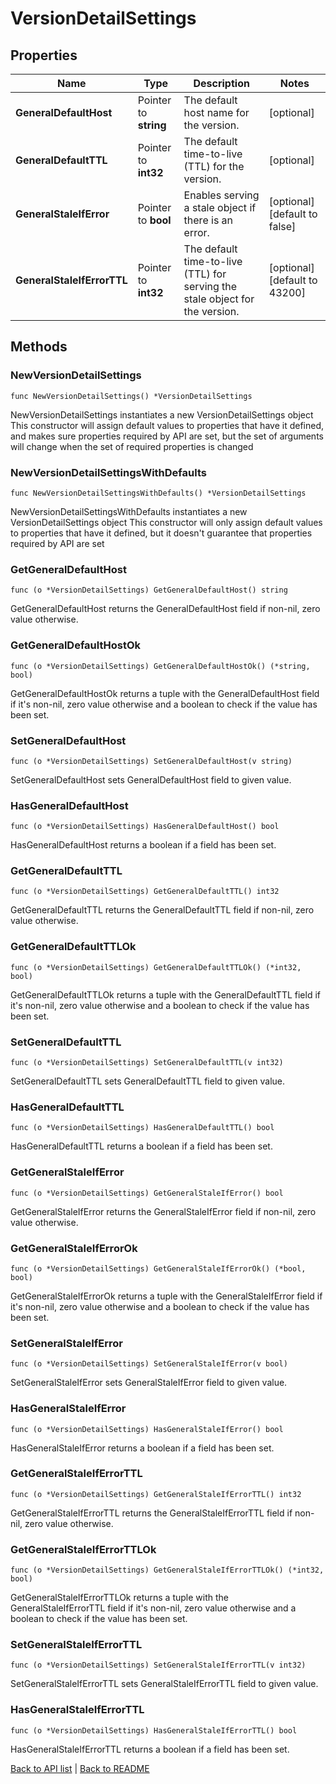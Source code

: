 # VersionDetailSettings

## Properties

Name | Type | Description | Notes
------------ | ------------- | ------------- | -------------
**GeneralDefaultHost** | Pointer to **string** | The default host name for the version. | [optional] 
**GeneralDefaultTTL** | Pointer to **int32** | The default time-to-live (TTL) for the version. | [optional] 
**GeneralStaleIfError** | Pointer to **bool** | Enables serving a stale object if there is an error. | [optional] [default to false]
**GeneralStaleIfErrorTTL** | Pointer to **int32** | The default time-to-live (TTL) for serving the stale object for the version. | [optional] [default to 43200]

## Methods

### NewVersionDetailSettings

`func NewVersionDetailSettings() *VersionDetailSettings`

NewVersionDetailSettings instantiates a new VersionDetailSettings object
This constructor will assign default values to properties that have it defined,
and makes sure properties required by API are set, but the set of arguments
will change when the set of required properties is changed

### NewVersionDetailSettingsWithDefaults

`func NewVersionDetailSettingsWithDefaults() *VersionDetailSettings`

NewVersionDetailSettingsWithDefaults instantiates a new VersionDetailSettings object
This constructor will only assign default values to properties that have it defined,
but it doesn't guarantee that properties required by API are set

### GetGeneralDefaultHost

`func (o *VersionDetailSettings) GetGeneralDefaultHost() string`

GetGeneralDefaultHost returns the GeneralDefaultHost field if non-nil, zero value otherwise.

### GetGeneralDefaultHostOk

`func (o *VersionDetailSettings) GetGeneralDefaultHostOk() (*string, bool)`

GetGeneralDefaultHostOk returns a tuple with the GeneralDefaultHost field if it's non-nil, zero value otherwise
and a boolean to check if the value has been set.

### SetGeneralDefaultHost

`func (o *VersionDetailSettings) SetGeneralDefaultHost(v string)`

SetGeneralDefaultHost sets GeneralDefaultHost field to given value.

### HasGeneralDefaultHost

`func (o *VersionDetailSettings) HasGeneralDefaultHost() bool`

HasGeneralDefaultHost returns a boolean if a field has been set.

### GetGeneralDefaultTTL

`func (o *VersionDetailSettings) GetGeneralDefaultTTL() int32`

GetGeneralDefaultTTL returns the GeneralDefaultTTL field if non-nil, zero value otherwise.

### GetGeneralDefaultTTLOk

`func (o *VersionDetailSettings) GetGeneralDefaultTTLOk() (*int32, bool)`

GetGeneralDefaultTTLOk returns a tuple with the GeneralDefaultTTL field if it's non-nil, zero value otherwise
and a boolean to check if the value has been set.

### SetGeneralDefaultTTL

`func (o *VersionDetailSettings) SetGeneralDefaultTTL(v int32)`

SetGeneralDefaultTTL sets GeneralDefaultTTL field to given value.

### HasGeneralDefaultTTL

`func (o *VersionDetailSettings) HasGeneralDefaultTTL() bool`

HasGeneralDefaultTTL returns a boolean if a field has been set.

### GetGeneralStaleIfError

`func (o *VersionDetailSettings) GetGeneralStaleIfError() bool`

GetGeneralStaleIfError returns the GeneralStaleIfError field if non-nil, zero value otherwise.

### GetGeneralStaleIfErrorOk

`func (o *VersionDetailSettings) GetGeneralStaleIfErrorOk() (*bool, bool)`

GetGeneralStaleIfErrorOk returns a tuple with the GeneralStaleIfError field if it's non-nil, zero value otherwise
and a boolean to check if the value has been set.

### SetGeneralStaleIfError

`func (o *VersionDetailSettings) SetGeneralStaleIfError(v bool)`

SetGeneralStaleIfError sets GeneralStaleIfError field to given value.

### HasGeneralStaleIfError

`func (o *VersionDetailSettings) HasGeneralStaleIfError() bool`

HasGeneralStaleIfError returns a boolean if a field has been set.

### GetGeneralStaleIfErrorTTL

`func (o *VersionDetailSettings) GetGeneralStaleIfErrorTTL() int32`

GetGeneralStaleIfErrorTTL returns the GeneralStaleIfErrorTTL field if non-nil, zero value otherwise.

### GetGeneralStaleIfErrorTTLOk

`func (o *VersionDetailSettings) GetGeneralStaleIfErrorTTLOk() (*int32, bool)`

GetGeneralStaleIfErrorTTLOk returns a tuple with the GeneralStaleIfErrorTTL field if it's non-nil, zero value otherwise
and a boolean to check if the value has been set.

### SetGeneralStaleIfErrorTTL

`func (o *VersionDetailSettings) SetGeneralStaleIfErrorTTL(v int32)`

SetGeneralStaleIfErrorTTL sets GeneralStaleIfErrorTTL field to given value.

### HasGeneralStaleIfErrorTTL

`func (o *VersionDetailSettings) HasGeneralStaleIfErrorTTL() bool`

HasGeneralStaleIfErrorTTL returns a boolean if a field has been set.


[Back to API list](../README.md#documentation-for-api-endpoints) | [Back to README](../README.md)

